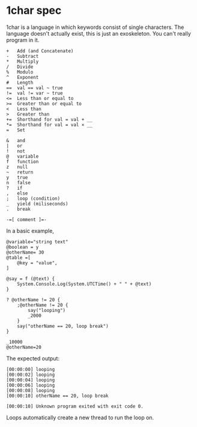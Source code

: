 # 1char spec
1char is a language in which keywords consist of single characters. The language doesn't actually exist, this is just an exoskeleton. You can't really program in it.

	+	Add (and Concatenate)
	-	Subtract
	*	Multiply
	/	Divide
	%	Modulo
	^	Exponent
	#	Length
	==	val == val ~ true
	!=	val != var ~ true
	<=	Less than or equal to
	>=	Greater than or equal to
	<	Less than
	>	Greater than
	+=	Shorthand for val = val + __
	*=	Shorthand for val = val × __
	=	Set
	
	&	and
	|	or
	!	not
	@	variable
	f	function
	z	null
	~	return
	y	true
	n	false
	?	if
	,	else
	;	loop (condition)
	_	yield (miliseconds)
	.	break
	
	-=[ comment ]=-

In a basic example,

	@variable="string text"
	@boolean = y
	@otherName= 30
	@table =[
		@key = "value",
	]
	
	@say = f (@text) {
		System.Console.Log(System.UTCTime() + " " + @text)
	}

	? @otherName != 20 {
		;@otherName != 20 {
			say("looping")
			_2000
		}
		say("otherName == 20, loop break")
	}
	
	_10000
	@otherName=20

The expected output:

	[00:00:00] looping
	[00:00:02] looping
	[00:00:04] looping
	[00:00:06] looping
	[00:00:08] looping
	[00:00:10] otherName == 20, loop break
	
	[00:00:10] Unknown program exited with exit code 0.

Loops automatically create a new thread to run the loop on.
